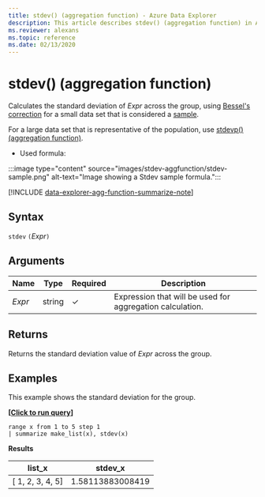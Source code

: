```yaml
---
title: stdev() (aggregation function) - Azure Data Explorer
description: This article describes stdev() (aggregation function) in Azure Data Explorer.
ms.reviewer: alexans
ms.topic: reference
ms.date: 02/13/2020
---
```

# stdev() (aggregation function)

Calculates the standard deviation of *Expr* across the group, using [Bessel's correction](https://en.wikipedia.org/wiki/Bessel's_correction) for a small data set that is considered a [sample](https://en.wikipedia.org/wiki/Sample_%28statistics%29).

For a large data set that is representative of the population, use [stdevp() (aggregation function)](stdevp-aggfunction.md).

* Used formula:

:::image type="content" source="images/stdev-aggfunction/stdev-sample.png" alt-text="Image showing a Stdev sample formula.":::

[!INCLUDE [data-explorer-agg-function-summarize-note](../../includes/data-explorer-agg-function-summarize-note.md)]

## Syntax

`stdev` `(`*Expr*`)`

## Arguments

| Name | Type | Required | Description |
|--|--|--|--|
| *Expr* | string | &check; | Expression that will be used for aggregation calculation. |

## Returns

Returns the standard deviation value of *Expr* across the group.

## Examples

This example shows the standard deviation for the group.

**\[**[**Click to run query**](https://dataexplorer.azure.com/clusters/help/databases/Samples?query=H4sIAAAAAAAAAytKzEtPVahQSCvKz1UwVCjJVzBVKC5JLVAw5KpRKC7NzU0syqxKVchNzE6Nz8ksLtGo0NQBKkhJLQOyAG3qbWE9AAAA)**\]**

```kusto
range x from 1 to 5 step 1
| summarize make_list(x), stdev(x)
```

**Results**

|list_x|stdev_x|
|---|---|
|[ 1, 2, 3, 4, 5]|1.58113883008419|
